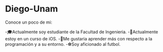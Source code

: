 # Diego-Unam


Conoce un poco de mi:

-🎓Actualmente soy estudiante de la Facultad de Ingenieria.
-🍎Actualmente estoy en un curso de iOS.
-📱Me gustaria aprender más con respecto a la programación y a su entorno.
-⚽️Soy aficionado al futbol.
